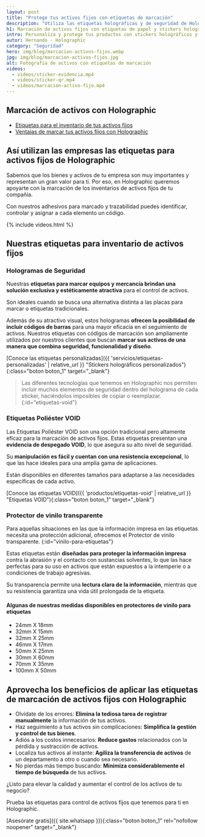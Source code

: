 ```yaml
---
layout: post
title: "Protege tus activos fijos con etiquetas de marcación"
description: "Utiliza las etiquetas holográficas y de seguridad de Holographic para simplificar el proceso de marcación de activos de tu negocio"
h1: Marcación de activos fijos con etiquetas de papel y stickers holográficos 
intro: Personaliza y protege tus productos con stickers holográficos y etiquetas adhesivas únicas.
autor: Hernando - Holographic
category: "Seguridad"
hero: img/blog/marcacion-activos-fijos.webp
jpg: img/blog/marcacion-activos-fijos.jpg
alt: Fotografía de activos con etiquetas de marcación
videos:
  - videos/sticker-evidencia.mp4
  - videos/sticker-qr.mp4
  - videos/marcacion-activo-fijo.mp4
---
```

## Marcación de activos con Holographic

- [Etiquetas para el inventario de tus activos fijos](#nuestras-etiquetas-para-inventario-de-activos-fijos)
- [Ventajas de marcar tus activos fijos con Holographic](#aprovecha-los-beneficios-de-aplicar-las-etiquetas-de-marcación-de-activos-fijos-con-holographic)

## Así utilizan las empresas las etiquetas para activos fijos de Holographic

Sabemos que los bienes y activos de tu empresa son muy importantes y representan un gran valor para ti. Por eso, en Holographic queremos apoyarte con la marcación de los inventarios de activos fijos de tu compañía.

Con nuestros adhesivos para marcado y trazabilidad puedes identificar, controlar y asignar a cada elemento un código.

  {% include videos.html %}

## Nuestras etiquetas para inventario de activos fijos

### Hologramas de Seguridad

Nuestras **etiquetas para marcar equipos y mercancía brindan una solución exclusiva y estéticamente atractiva** para el control de activos.

Son ideales cuando se busca una alternativa distinta a las placas para marcar o etiquetas tradicionales.

Además de su atractivo visual, estos hologramas **ofrecen la posibilidad de incluir códigos de barras** para una mayor eficacia en el seguimiento de activos. Nuestros etiquetas con códigos de marcación son ampliamente utilizados por nuestros clientes que buscan **marcar sus activos de una manera que combina seguridad, funcionalidad y diseño**.

[Conoce las etiquetas personalizadas]({{ 'servicios/etiquetas-personalizadas' | relative_url }} "Stickers holográficos personalizados"){:class="boton boton_1" target="_blank"}

>Las diferentes tecnologías que tenemos en Holographic nos permiten incluir muchos elementos de seguridad dentro del holograma de cada sticker, haciéndolos imposibles de copiar o reemplazar.
{:id="etiquetas-void"}

### Etiquetas Poliéster VOID

Las Etiquetas Poliéster VOID son una opción tradicional pero altamente eficaz para la marcación de activos fijos. Estas etiquetas presentan una **evidencia de despegado VOID**, lo que asegura su alto nivel de seguridad.

Su **manipulación es fácil y cuentan con una resistencia excepcional**, lo que las hace ideales para una amplia gama de aplicaciones.

Están disponibles en diferentes tamaños para adaptarse a las necesidades específicas de cada activo.

[Conoce las etiquetas VOID]({{ 'productos/etiquetas-void' | relative_url }} "Etiquetas VOID"){:class="boton boton_1" target="_blank"}

### Protector de vinilo transparente

Para aquellas situaciones en las que la información impresa en las etiquetas necesita una protección adicional, ofrecemos el Protector de vinilo transparente.
{:id="vinilo-para-etiquetas"}

Estas etiquetas están **diseñadas para proteger la información impresa** contra la abrasión y el contacto con sustancias solventes, lo que las hace perfectas para su uso en activos que están expuestos a la intemperie o a condiciones de trabajo agresivas.

Su transparencia permite una **lectura clara de la información**, mientras que su resistencia garantiza una vida útil prolongada de la etiqueta.

#### Algunas de nuestras medidas disponibles en protectores de vinilo para etiquetas

* 24mm X 18mm
* 32mm X 15mm
* 32mm X 25mm
* 46mm X 17mm
* 50mm X 25mm
* 30mm X 60mm
* 70mm X 35mm
* 100mm X 50mm

## Aprovecha los beneficios de aplicar las etiquetas de marcación de activos fijos con Holographic

* Olvídate de los errores: **Elimina la tediosa tarea de registrar manualmente** la información de tus activos.
* Haz seguimiento a tus activos sin complicaciones: **Simplifica la gestión y control de tus bienes**.
* Adiós a los costos innecesarios: **Reduce gastos** relacionados con la pérdida y sustracción de activos.
* Localiza tus activos al instante: **Agiliza la transferencia de activos** de un departamento a otro o cuando sea necesario.
* No pierdas más tiempo buscando: **Minimiza considerablemente el tiempo de búsqueda** de tus activos.

¿Listo para elevar la calidad y aumentar el control de los activos de tu negocio?

Prueba las etiquetas para control de activos fijos que tenemos para ti en Holographic.

[Asesórate gratis]({{ site.whatsapp }}){:class="boton boton_1" rel="nofollow noopener" target="_blank"}
